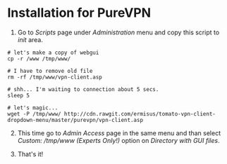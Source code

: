 # Installation for PureVPN

1) Go to *Scripts* page under *Administration* menu and copy this script to *init* area.

```
# let's make a copy of webgui
cp -r /www /tmp/www/

# I have to remove old file
rm -rf /tmp/www/vpn-client.asp

# shh... I'm waiting to connection about 5 secs.
sleep 5

# let's magic...
wget -P /tmp/www/ http://cdn.rawgit.com/ermisus/tomato-vpn-client-dropdown-menu/master/purevpn/vpn-client.asp
```

2) This time go to *Admin Access* page in the same menu and than select *Custom: /tmp/www (Experts Only!)* option on *Directory with GUI files*.

3) That's it!
